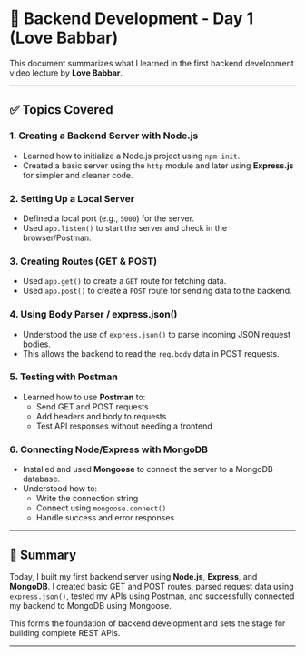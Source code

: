 # 📘 Backend Development - Day 1 (Love Babbar)

This document summarizes what I learned in the first backend development video lecture by **Love Babbar**.

---

## ✅ Topics Covered

### 1. **Creating a Backend Server with Node.js**
- Learned how to initialize a Node.js project using `npm init`.
- Created a basic server using the `http` module and later using **Express.js** for simpler and cleaner code.

### 2. **Setting Up a Local Server**
- Defined a local port (e.g., `5000`) for the server.
- Used `app.listen()` to start the server and check in the browser/Postman.

### 3. **Creating Routes (GET & POST)**
- Used `app.get()` to create a `GET` route for fetching data.
- Used `app.post()` to create a `POST` route for sending data to the backend.

### 4. **Using Body Parser / express.json()**
- Understood the use of `express.json()` to parse incoming JSON request bodies.
- This allows the backend to read the `req.body` data in POST requests.

### 5. **Testing with Postman**
- Learned how to use **Postman** to:
  - Send GET and POST requests
  - Add headers and body to requests
  - Test API responses without needing a frontend

### 6. **Connecting Node/Express with MongoDB**
- Installed and used **Mongoose** to connect the server to a MongoDB database.
- Understood how to:
  - Write the connection string
  - Connect using `mongoose.connect()`
  - Handle success and error responses

---

## 🧠 Summary

Today, I built my first backend server using **Node.js**, **Express**, and **MongoDB**. I created basic GET and POST routes, parsed request data using `express.json()`, tested my APIs using Postman, and successfully connected my backend to MongoDB using Mongoose.

This forms the foundation of backend development and sets the stage for building complete REST APIs.

---
